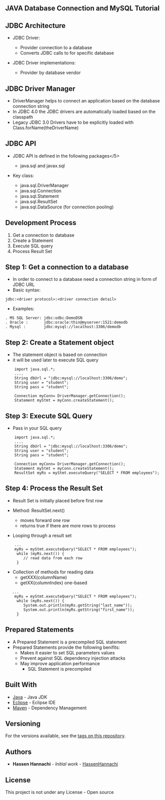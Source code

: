 ## JAVA Database Connection and MySQL Tutorial

## JDBC Architecture

* JDBC Driver:
    - Provider connection to a database
    - Converts JDBC calls to for specific database
 
* JDBC Driver implementations:</h5>
    - Provider by database vendor

## JDBC Driver Manager

- DriverManager helps to connect an application based on the database connection string
- In JDBC 4.0 the JDBC drivers are automatically loaded based on the classpath
- Legacy JDBC 3.0 Drivers have to be explicitly loaded with Class.forName(theDriverName)

## JDBC API

* JDBC API is defined in the following packages</5>
    - java.sql and javax.sql
  
* Key class:
    - java.sql.DriverManager
    - java.sql.Connection
    - java.sql.Statement
    - java.sql.ResultSet
    - java.sql.DataSource (for connection pooling)

## Development Process
 
 1. Get a connection to database
 2. Create a Statement
 3. Execute SQL query
 4. Process Result Set
 
## Step 1: Get a connection to a database
* In order to connect to a database need a connection string in form of JDBC URL
* Basic syntax:

```
jdbc:<driver protocol>:<driver connection detail>
```
  
* Examples:
 
 ```
 . MS SQL Server: jdbc:odbc:DemoDSN
 . Oracle :       jdbc:oracle:thin@myserver:1521:demodb
 . Mysql :        jdbc:mysql://localhost:3306/demodb
 ```

## Step 2: Create a Statement object
* The statement object is based on connection
* it will be used later to execute SQL query

```
    import java.sql.*;
    ....
    String dbUrl = "jdbc:mysql://localhost:3306/demo";
    String user = "student";
    String pass = "student";
    
    Connection myConn= DriverManager.getConnection();
    Statement myStmt = myConn.createStatement();
```
    
## Step 3: Execute SQL Query
* Pass in your SQL query

```    
    import java.sql.*;
    ....
    String dbUrl = "jdbc:mysql://localhost:3306/demo";
    String user = "student";
    String pass = "student";
    
    Connection myConn= DriverManager.getConnection();
    Statement myStmt = myConn.createStatement();
    ResultSet myRs = myStmt.executeQuery("SELECT * FROM employees");
```
 
## Step 4: Process the Result Set
* Result Set is initially placed before first row
* Method: ResultSet.next()
    - moves forward one row
    - returns true if there are more rows to process

* Looping through a result set

```
    ...
    myRs = myStmt.executeQuery("SELECT * FROM employees");
	 while (myRs.next()) {
		// read data from each row
	 }
```

* Collection of methods for reading data
    - getXXX(columnName)
    - getXX(columnIndex) one-based
 
```
   ...
    myRs = myStmt.executeQuery("SELECT * FROM employees");
	 while (myRs.next()) {
		System.out.println(myRs.getString("last_name"));
		System.out.println(myRs.getString("first_name"));
	 }
```
## Prepared Statements

* A Prepared Statement is a precompiled SQL statement
* Prepared Statements provide the following benifits: 
    - Makes it easier to set SQL parameters values
    - Prevent against SQL dependency injection attacks
    - May improve application performance 
       * SQL Statement is precompiled
     
## Built With

* [Java](https://www.oracle.com/java/) - Java JDK
* [Eclipse](https://www.eclipse.org/) - Eclipse IDE
* [Maven](https://maven.apache.org/) - Dependency Management

## Versioning

For the versions available, see the [tags on this repository](https://github.com/HannachiHassen/project/tags). 

## Authors

* **Hassen Hannachi** - *Initial work* - [HassenHannachi](https://github.com/HannachiHassen)

## License

This project is not under any License - Open source 
  